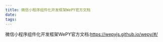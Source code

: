 ```yaml
---
title: 微信小程序组件化开发框架WePY官方文档
date: 
tags:
---
```

微信小程序组件化开发框架WePY官方文档:https://wepyjs.github.io/wepy/#/